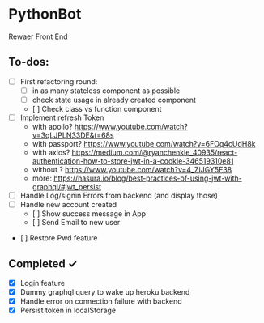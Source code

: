 # PythonBot

Rewaer Front End

## To-dos:

- [ ] First refactoring round:
  - [ ] in as many stateless component as possible
  - [ ] check state usage in already created component
  - [ ] Check class vs function component
- [ ] Implement refresh Token
  - with apollo? https://www.youtube.com/watch?v=3qLJPLN33DE&t=68s
  - with passport? https://www.youtube.com/watch?v=6FOq4cUdH8k
  - with axios? https://medium.com/@ryanchenkie_40935/react-authentication-how-to-store-jwt-in-a-cookie-346519310e81
  - without ? https://www.youtube.com/watch?v=4_ZiJGY5F38
  - more: https://hasura.io/blog/best-practices-of-using-jwt-with-graphql/#jwt_persist
- [ ] Handle Log/signin Errors from backend (and display those)
- [ ] Handle new account created
  - [ ] Show success message in App
  - [ ] Send Email to new user
- [ ] Restore Pwd feature

## Completed ✓

- [x] Login feature
- [x] Dummy graphql query to wake up heroku backend
- [x] Handle error on connection failure with backend
- [x] Persist token in localStorage
